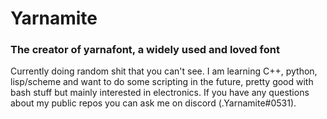 # **Yarnamite**
### The creator of yarnafont, a widely used and loved font

Currently doing random shit that you can't see.
I am learning C++, python, lisp/scheme and want to do some scripting in the future, pretty good with bash stuff but mainly interested in electronics.
If you have any questions about my public repos you can ask me on discord (.Yarnamite#0531).
